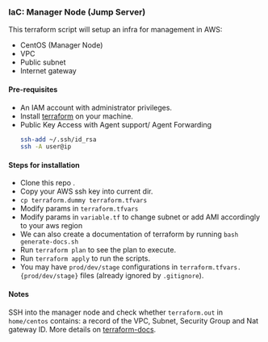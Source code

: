 ### IaC: Manager Node (Jump Server)
This terraform script will setup an infra for management in AWS:
 - CentOS (Manager Node)
 - VPC
 - Public subnet
 - Internet gateway

#### Pre-requisites
- An IAM account with administrator privileges.
- Install [terraform](https://www.terraform.io/intro/getting-started/install.html) on your machine.
- Public Key Access with Agent support/ Agent Forwarding
  ```bash
  ssh-add ~/.ssh/id_rsa
  ssh -A user@ip
  ```

#### Steps for installation
- Clone this repo .
- Copy your AWS ssh key into current dir.
- `cp terraform.dummy terraform.tfvars`
- Modify params in `terraform.tfvars`
- Modify params in `variable.tf` to change subnet or add AMI accordingly to your aws region
- We can also create a documentation of terraform by running `bash generate-docs.sh`
- Run `terraform plan` to see the plan to execute.
- Run `terraform apply` to run the scripts.
- You may have `prod/dev/stage` configurations in
`terraform.tfvars.{prod/dev/stage}` files (already ignored by `.gitignore`).

#### Notes
SSH into the manager node and check whether `terraform.out` in `home/centos` contains:
a record of the VPC, Subnet, Security Group and Nat gateway ID.
More details on [terraform-docs](https://github.com/segmentio/terraform-docs).
